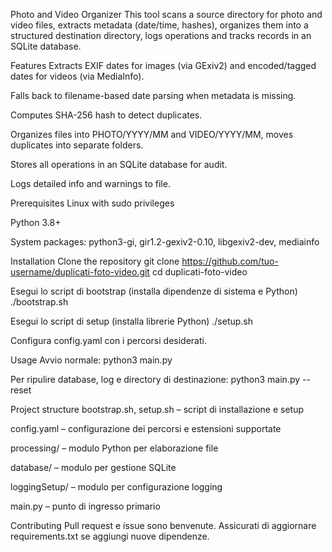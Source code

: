 Photo and Video Organizer
This tool scans a source directory for photo and video files, extracts metadata (date/time, hashes), organizes them into a structured destination directory, logs operations and tracks records in an SQLite database.

Features
Extracts EXIF dates for images (via GExiv2) and encoded/tagged dates for videos (via MediaInfo).

Falls back to filename-based date parsing when metadata is missing.

Computes SHA-256 hash to detect duplicates.

Organizes files into PHOTO/YYYY/MM and VIDEO/YYYY/MM, moves duplicates into separate folders.

Stores all operations in an SQLite database for audit.

Logs detailed info and warnings to file.

Prerequisites
Linux with sudo privileges

Python 3.8+

System packages: python3-gi, gir1.2-gexiv2-0.10, libgexiv2-dev, mediainfo

Installation
Clone the repository
git clone https://github.com/tuo-username/duplicati-foto-video.git
cd duplicati-foto-video

Esegui lo script di bootstrap (installa dipendenze di sistema e Python)
./bootstrap.sh

Esegui lo script di setup (installa librerie Python)
./setup.sh

Configura config.yaml con i percorsi desiderati.

Usage
Avvio normale:
python3 main.py

Per ripulire database, log e directory di destinazione:
python3 main.py --reset

Project structure
bootstrap.sh, setup.sh – script di installazione e setup

config.yaml – configurazione dei percorsi e estensioni supportate

processing/ – modulo Python per elaborazione file

database/ – modulo per gestione SQLite

loggingSetup/ – modulo per configurazione logging

main.py – punto di ingresso primario

Contributing
Pull request e issue sono benvenute. Assicurati di aggiornare requirements.txt se aggiungi nuove dipendenze.